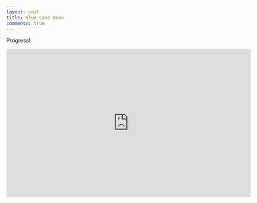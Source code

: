 ```yaml
---
layout: post
title: Blue Cave Demo
comments: true
---
```


Progress! 

<iframe width="640" height="390" src="https://www.youtube.com/embed/QnxXKljnXmE" frameborder="0" allowfullscreen></iframe>

<span class="more"></span>
